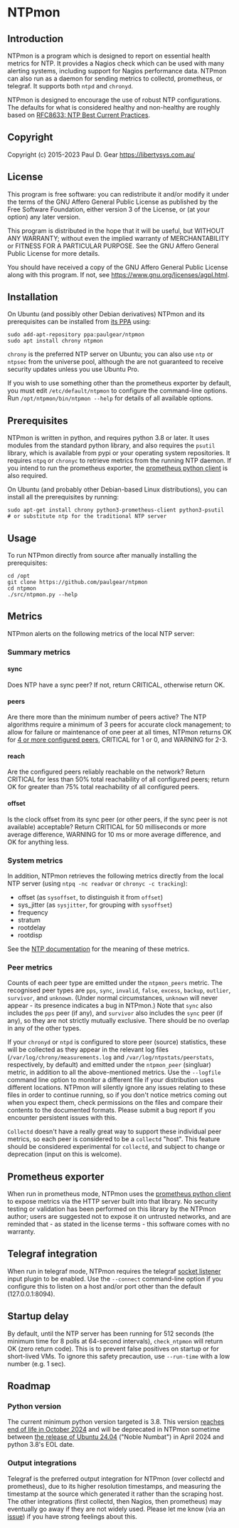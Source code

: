 # NTPmon

## Introduction

NTPmon is a program which is designed to report on essential health metrics for
NTP.  It provides a Nagios check which can be used with many alerting systems,
including support for Nagios performance data.  NTPmon can also run as a daemon
for sending metrics to collectd, prometheus, or telegraf.  It supports both
`ntpd` and `chronyd`.

NTPmon is designed to encourage the use of robust NTP configurations.  The
defaults for what is considered healthy and non-healthy are roughly based on
[RFC8633: NTP Best Current
Practices](https://datatracker.ietf.org/doc/html/rfc8633).

## Copyright

Copyright (c) 2015-2023 Paul D. Gear <https://libertysys.com.au/>

## License

This program is free software: you can redistribute it and/or modify it under
the terms of the GNU Affero General Public License as published by the Free
Software Foundation, either version 3 of the License, or (at your option) any
later version.

This program is distributed in the hope that it will be useful, but WITHOUT ANY
WARRANTY; without even the implied warranty of MERCHANTABILITY or FITNESS FOR A
PARTICULAR PURPOSE.  See the GNU Affero General Public License for more details.

You should have received a copy of the GNU Affero General Public License along
with this program.  If not, see <https://www.gnu.org/licenses/agpl.html>.

## Installation

On Ubuntu (and possibly other Debian derivatives) NTPmon and its prerequisites
can be installed from [its
PPA](https://launchpad.net/~paulgear/+archive/ubuntu/ntpmon/) using:

    sudo add-apt-repository ppa:paulgear/ntpmon
    sudo apt install chrony ntpmon

`chrony` is the preferred NTP server on Ubuntu; you can also use `ntp` or
`ntpsec` from the universe pool, although the are not guaranteed to receive
security updates unless you use Ubuntu Pro.

If you wish to use something other than the prometheus exporter by default, you
must edit `/etc/default/ntpmon` to configure the command-line options.  Run
`/opt/ntpmon/bin/ntpmon --help` for details of all available options.

## Prerequisites

NTPmon is written in python, and requires python 3.8 or later.  It uses modules
from the standard python library, and also requires the `psutil` library, which
is available from pypi or your operating system repositories. It requires `ntpq`
or `chronyc` to retrieve metrics from the running NTP daemon. If you intend to
run the prometheus exporter, the [prometheus python
client](https://pypi.org/project/prometheus-client/) is also required.

On Ubuntu (and probably other Debian-based Linux distributions), you can install
all the prerequisites by running:

    sudo apt-get install chrony python3-prometheus-client python3-psutil
    # or substitute ntp for the traditional NTP server

## Usage

To run NTPmon directly from source after manually installing the prerequisites:

    cd /opt
    git clone https://github.com/paulgear/ntpmon
    cd ntpmon
    ./src/ntpmon.py --help

## Metrics

NTPmon alerts on the following metrics of the local NTP server:

### Summary metrics

#### sync

Does NTP have a sync peer?  If not, return CRITICAL, otherwise return OK.

#### peers

Are there more than the minimum number of peers active?  The NTP algorithms
require a minimum of 3 peers for accurate clock management; to allow for failure
or maintenance of one peer at all times, NTPmon returns OK for [4 or more
configured peers](https://datatracker.ietf.org/doc/html/rfc8633#section-3.2),
CRITICAL for 1 or 0, and WARNING for 2-3.

#### reach

Are the configured peers reliably reachable on the network?  Return CRITICAL for
less than 50% total reachability of all configured peers; return OK for greater
than 75% total reachability of all configured peers.

#### offset

Is the clock offset from its sync peer (or other peers, if the sync peer is not
available) acceptable?  Return CRITICAL for 50 milliseconds or more average
difference, WARNING for 10 ms or more average difference, and OK for anything
less.

### System metrics

In addition, NTPmon retrieves the following metrics directly from the local NTP
server (using `ntpq -nc readvar` or `chronyc -c tracking`):

- offset (as `sysoffset`, to distinguish it from `offset`)
- sys_jitter (as `sysjitter`, for grouping with `sysoffset`)
- frequency
- stratum
- rootdelay
- rootdisp

See the [NTP documentation](http://doc.ntp.org/current-stable/ntpq.html#system)
for the meaning of these metrics.

### Peer metrics

Counts of each peer type are emitted under the `ntpmon_peers` metric.  The
recognised peer types are `pps`, `sync`, `invalid`, `false`, `excess`, `backup`,
`outlier`, `survivor`, and `unknown`.  (Under normal circumstances, `unknown`
will never appear - its presence indicates a bug in NTPmon.)  Note that `sync`
also includes the `pps` peer (if any), and `survivor` also includes the `sync`
peer (if any), so they are not strictly mutually exclusive.  There should be no
overlap in any of the other types.

If your `chronyd` or `ntpd` is configured to store peer (source) statistics,
these will be collected as they appear in the relevant log files
(`/var/log/chrony/measurements.log` and `/var/log/ntpstats/peerstats`,
respectively, by default) and emitted under the `ntpmon_peer` (singluar) metric,
in addition to all the above-mentioned metrics.  Use the `--logfile` command
line option to monitor a different file if your distribution uses different
locations.  NTPmon will silently ignore any issues relating to these files in
order to continue running, so if you don't notice metrics coming out when you
expect them, check permissions on the files and compare their contents to the
documented formats.  Please submit a bug report if you encounter persistent
issues with this.

`Collectd` doesn't have a really great way to support these individual peer
metrics, so each peer is considered to be a `collectd` "host".  This feature
should be considered experimental for `collectd`, and subject to change or
deprecation (input on this is welcome).

## Prometheus exporter

When run in prometheus mode, NTPmon uses the [prometheus python
client](https://pypi.python.org/pypi/prometheus_client) to expose metrics via
the HTTP server built into that library.  No security testing or validation has
been performed on this library by the NTPmon author; users are suggested not to
expose it on untrusted networks, and are reminded that - as stated in the
license terms - this software comes with no warranty.

## Telegraf integration

When run in telegraf mode, NTPmon requires the telegraf [socket
listener](https://docs.influxdata.com/telegraf/v1/plugins/#input-socket_listener)
input plugin to be enabled.  Use the `--connect` command-line option if you
configure this to listen on a host and/or port other than the default
(127.0.0.1:8094).

## Startup delay

By default, until the NTP server has been running for 512 seconds (the minimum
time for 8 polls at 64-second intervals), `check_ntpmon` will return OK (zero
return code). This is to prevent false positives on startup or for short-lived
VMs.  To ignore this safety precaution, use `--run-time` with a low number
(e.g. 1 sec).

## Roadmap

### Python version

The current minimum python version targeted is 3.8.  This version [reaches end
of life in October 2024](https://www.python.org/downloads/) and will be
deprecated in NTPmon sometime between [the release of Ubuntu
24.04](https://discourse.ubuntu.com/t/noble-numbat-release-schedule/35649)
("Noble Numbat") in April 2024 and python 3.8's EOL date.

### Output integrations

Telegraf is the preferred output integration for NTPmon (over collectd and
prometheus), due to its higher resolution timestamps, and measuring the
timestamp at the source which generated it rather than the scraping host.  The
other integrations (first collectd, then Nagios, then prometheus) may eventually
go away if they are not widely used.  Please let me know (via an
[issue](https://github.com/paulgear/ntpmon/issues)) if you have strong feelings
about this.
